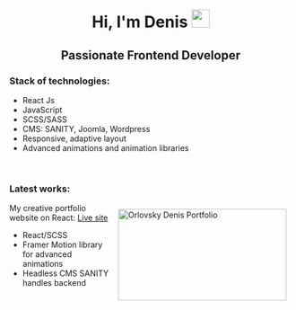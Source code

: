 <h1 align="center" dir="auto">Hi, I'm Denis  <a target="_blank" rel="noopener noreferrer" href="https://github.com/orlovskyden/"><img src="https://github.com/blackcater/blackcater/raw/main/images/Hi.gif" height="32" data-animated-image="" style="max-width: 100%;"></a></h1>

<h2 style="text-align:center">Passionate Frontend Developer</h2>

<h3><b>Stack of technologies:&nbsp;</b></h3>

<ul>
	<li>React Js&nbsp;</li>
	<li>JavaScript</li>
	<li>SCSS/SASS</li>
	<li>CMS: SANITY,&nbsp;Joomla,&nbsp;Wordpress</li>
	<li>Responsive, adaptive layout</li>
	<li>Advanced animations and animation libraries</li>
</ul>

<p>&nbsp;</p>

<h3><b>Latest works:</b></h3>

<p><a href="https://orlovskyden.netlify.app/" target="_blank"><img alt="Orlovsky Denis Portfolio" src="https://www.web-lab.pp.ua/portfolio_website.jpg" style="float:right; height:163px; margin:10px; width:300px"></a></p>

<p>My creative portfolio website on React:&nbsp;<a href="https://orlovskyden.netlify.app/" target="_blank">Live site</a></p>

<ul>
	<li>React/SCSS</li>
	<li>Framer Motion library for advanced animations</li>
	<li>Headless CMS SANITY handles backend</li>
</ul>

<!--
**orlovskyden/orlovskyden** is a ✨ _special_ ✨ repository because its `README.md` (this file) appears on your GitHub profile.

Here are some ideas to get you started:

- 🔭 I’m currently working on ...
- 🌱 I’m currently learning ...
- 👯 I’m looking to collaborate on ...
- 🤔 I’m looking for help with ...
- 💬 Ask me about ...
- 📫 How to reach me: ...
- 😄 Pronouns: ...
- ⚡ Fun fact: ...
-->
